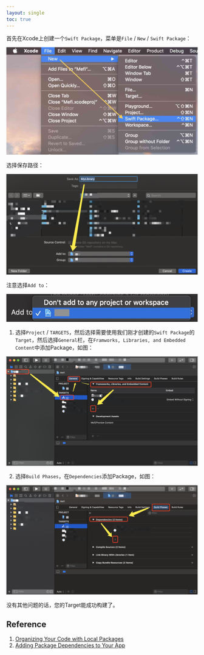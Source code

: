 ```yaml
---
layout: single
toc: true
---
```


首先在Xcode上创建一个`Swift Package`，菜单是`File` / `New` / `Swift Package`：

![保存](/assets/img/9e9f613125350f50b735061e.jpg)

选择保存路径：

![7d3e86e2675b37316f5ba398.png](/assets/img/7d3e86e2675b37316f5ba398.png)

注意选择`Add to`：

![ab0e51ad624bc743d84f5cb4.jpg](/assets/img/ab0e51ad624bc743d84f5cb4.jpg)

1. 选择`Project` / `TARGETS`，然后选择需要使用我们刚才创建的`Swift Package`的`Target`，然后选择`General`栏，在`Framworks, Libraries, and Embedded Content`中添加Package，如图：

![481c498dde6159ffedb050a9.png](/assets/img/481c498dde6159ffedb050a9.png)

2. 选择`Build Phases`，在`Dependencies`添加Package，如图：

![724df656b457426f5f214ecd.png](/assets/img/724df656b457426f5f214ecd.png)

没有其他问题的话，您的Target能成功构建了。

## Reference

1. [Organizing Your Code with Local Packages](https://developer.apple.com/documentation/swift_packages/organizing_your_code_with_local_packages)
2. [Adding Package Dependencies to Your App](https://developer.apple.com/documentation/xcode/adding_package_dependencies_to_your_app)
